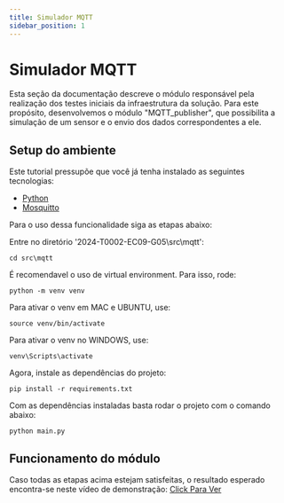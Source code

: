 ```yaml
---
title: Simulador MQTT
sidebar_position: 1
---
```


# Simulador MQTT

Esta seção da documentação descreve o módulo responsável pela realização dos testes iniciais da infraestrutura da solução. Para este propósito, desenvolvemos o módulo "MQTT_publisher", que possibilita a simulação de um sensor e o envio dos dados correspondentes a ele.

## Setup do ambiente 

Este tutorial pressupõe que você já tenha instalado as seguintes tecnologias:
- [Python](https://www.python.org)
- [Mosquitto](https://mosquitto.org)

Para o uso dessa funcionalidade siga as etapas abaixo:

Entre no diretório '2024-T0002-EC09-G05\src\mqtt':
```
cd src\mqtt
```

É recomendavel o uso de virtual environment. Para isso, rode:
```
python -m venv venv
```

Para ativar o venv em MAC e UBUNTU, use:
```
source venv/bin/activate
```

Para ativar o venv no WINDOWS, use:
```
venv\Scripts\activate
```

Agora, instale as dependências do projeto:
```
pip install -r requirements.txt 
```

Com as dependências instaladas basta rodar o projeto com o comando abaixo:
```
python main.py
```

 ## Funcionamento do módulo 
Caso todas as etapas acima estejam satisfeitas, o resultado esperado encontra-se neste vídeo de demonstração: [Click Para Ver](https://drive.google.com/drive/folders/1mXoaW-fK-zhebGrNRBtqksd4BWKMuF36?usp=sharing)

